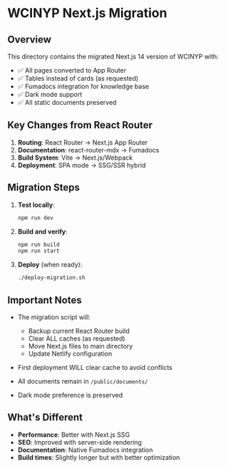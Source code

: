 # WCINYP Next.js Migration

## Overview
This directory contains the migrated Next.js 14 version of WCINYP with:
- ✅ All pages converted to App Router
- ✅ Tables instead of cards (as requested)
- ✅ Fumadocs integration for knowledge base
- ✅ Dark mode support
- ✅ All static documents preserved

## Key Changes from React Router

1. **Routing**: React Router → Next.js App Router
2. **Documentation**: react-router-mdx → Fumadocs
3. **Build System**: Vite → Next.js/Webpack
4. **Deployment**: SPA mode → SSG/SSR hybrid

## Migration Steps

1. **Test locally**:
   ```bash
   npm run dev
   ```

2. **Build and verify**:
   ```bash
   npm run build
   npm run start
   ```

3. **Deploy** (when ready):
   ```bash
   ./deploy-migration.sh
   ```

## Important Notes

- The migration script will:
  - Backup current React Router build
  - Clear ALL caches (as requested)
  - Move Next.js files to main directory
  - Update Netlify configuration
  
- First deployment WILL clear cache to avoid conflicts
- All documents remain in `/public/documents/`
- Dark mode preference is preserved

## What's Different

- **Performance**: Better with Next.js SSG
- **SEO**: Improved with server-side rendering
- **Documentation**: Native Fumadocs integration
- **Build times**: Slightly longer but with better optimization